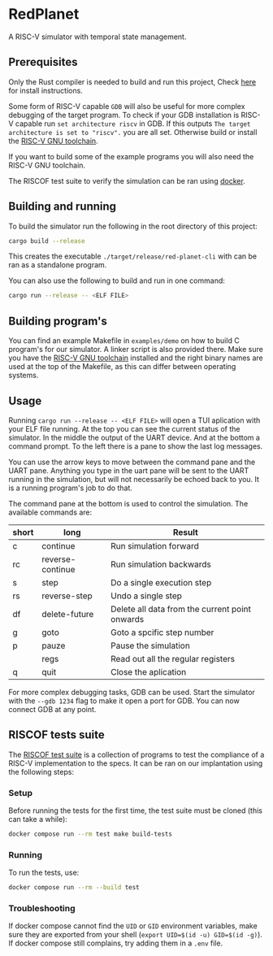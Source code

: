 # RedPlanet
A RISC-V simulator with temporal state management.

## Prerequisites

Only the Rust compiler is needed to build and run this project, Check
[here](https://www.rust-lang.org/tools/install) for install instructions.

Some form of RISC-V capable `GDB` will also be useful for more complex debugging of the target
program. To check if your GDB installation is RISC-V capable run `set architecture riscv` in GDB. If
this outputs `The target architecture is set to "riscv".` you are all set.
Otherwise build or install the
[RISC-V GNU toolchain](https://github.com/riscv-collab/riscv-gnu-toolchain).

If you want to build some of the example programs you will also need the RISC-V GNU toolchain.

The RISCOF test suite to verify the simulation can be ran using
[docker](https://docs.docker.com/engine/install/).

## Building and running

To build the simulator run the following in the root directory of this project:

```bash
cargo build --release
```

This creates the executable `./target/release/red-planet-cli` with can be ran as a standalone
program.

You can also use the following to build and run in one command:
```bash
cargo run --release -- <ELF FILE>
```

## Building program's

You can find an example Makefile in `examples/demo` on how to build C program's for our simulator.
A linker script is also provided there.
Make sure you have the [RISC-V GNU toolchain](https://github.com/riscv-collab/riscv-gnu-toolchain)
installed and the right binary names are used at the top of the Makefile, as this can differ between
operating systems.

## Usage

Running `cargo run --release -- <ELF FILE>` will open a TUI aplication with your ELF file running.
At the top you can see the current status of the simulator. In the middle the output of the UART
device. And at the bottom a command prompt. To the left there is a pane to show the last log
messages.

You can use the arrow keys to move between the command pane and the UART pane. Anything you type in
the uart pane will be sent to the UART running in the simulation, but will not necessarily be echoed
back to you. It is a running program's job to do that.

The command pane at the bottom is used to control the simulation. The available commands are:

| short | long             | Result                             |
|-------|------------------|------------------------------------|
| c     | continue         | Run simulation forward             |
| rc    | reverse-continue | Run simulation backwards           |
| s     | step             | Do a single execution step         |
| rs    | reverse-step     | Undo a single step                 |
| df    | delete-future    | Delete all data from the current point onwards |
| g <N> | goto <STEP NUM>  | Goto a spcific step number         |
| p     | pauze            | Pause the simulation               |
|       | regs             | Read out all the regular registers |
| q     | quit             | Close the aplication               |

For more complex debugging tasks, GDB can be used. Start the simulator with the `--gdb 1234` flag
to make it open a port for GDB. You can now connect GDB at any point.

## RISCOF tests suite

The [RISCOF test suite](https://github.com/riscv-software-src/riscof) is a collection of programs to
test the compliance of a RISC-V implementation to the specs. It can be ran on our implantation
using the following steps:

### Setup

Before running the tests for the first time, the test suite must be cloned (this can take a while):

```bash
docker compose run --rm test make build-tests
```

### Running

To run the tests, use:

```bash
docker compose run --rm --build test
```

### Troubleshooting

If docker compose cannot find the `UID` or `GID` environment variables, make
sure they are exported from your shell (`export UID=$(id -u) GID=$(id -g)`).
If docker compose still complains, try adding them in a `.env` file.
